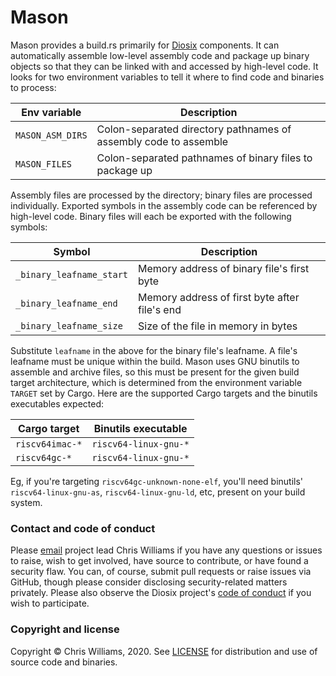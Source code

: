 # Mason

Mason provides a build.rs primarily for [Diosix](https://diosix.org) components. It can automatically assemble low-level assembly code and package up binary objects so that they can be linked with and accessed by high-level code. It looks for two environment variables to tell it where to find code and binaries to process:

| Env variable     | Description |
|------------------|-------------|
| `MASON_ASM_DIRS` | Colon-separated directory pathnames of assembly code to assemble |
| `MASON_FILES`    | Colon-separated pathnames of binary files to package up          |

Assembly files are processed by the directory; binary files are processed individually. Exported symbols in the assembly code can be referenced by high-level code. Binary files will each be exported with the following symbols:

| Symbol                   | Description |
|--------------------------|-------------|
| `_binary_leafname_start` | Memory address of binary file's first byte    |
| `_binary_leafname_end`   | Memory address of first byte after file's end |
| `_binary_leafname_size`  | Size of the file in memory in bytes           |

Substitute `leafname` in the above for the binary file's leafname. A file's leafname must be unique within the build. Mason uses GNU binutils to assemble and archive files, so this must be present for the given build target architecture, which is determined from the environment variable `TARGET` set by Cargo. Here are the supported Cargo targets and the binutils executables expected:

| Cargo target     | Binutils executable |
|------------------|---------------------|
| `riscv64imac-*`  | `riscv64-linux-gnu-*` |
| `riscv64gc-*`    | `riscv64-linux-gnu-*` |

Eg, if you're targeting `riscv64gc-unknown-none-elf`, you'll need binutils' `riscv64-linux-gnu-as`, `riscv64-linux-gnu-ld`, etc, present on your build system.

### Contact and code of conduct <a name="contact"></a>

Please [email](mailto:diosix@tuta.io) project lead Chris Williams if you have any questions or issues to raise, wish to get involved, have source to contribute, or have found a security flaw. You can, of course, submit pull requests or raise issues via GitHub, though please consider disclosing security-related matters privately. Please also observe the Diosix project's [code of conduct](https://diosix.org/docs/conduct.html) if you wish to participate.

### Copyright and license <a name="copyright"></a>

Copyright &copy; Chris Williams, 2020. See [LICENSE](LICENSE) for distribution and use of source code and binaries.
